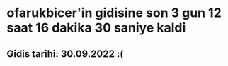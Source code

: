 # ofarukbicer'in gidisine son 3 gun 12 saat 16 dakika 30 saniye kaldi

## Gidis tarihi: 30.09.2022 :(